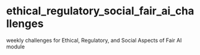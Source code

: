 # ethical_regulatory_social_fair_ai_challenges
weekly challenges for Ethical, Regulatory, and Social Aspects of Fair AI module
